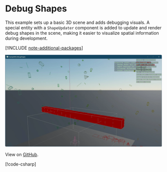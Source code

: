 # Debug Shapes

This example sets up a basic 3D scene and adds debugging visuals. A special entity with a `ShapeUpdater` component is added to update and render debug shapes in the scene, making it easier to visualize spatial information during development.

[!INCLUDE [note-additional-packages](../../../includes/manual/examples/note-additional-packages.md)]

![Stride UI Example](media/stride-game-engine-example08-debug-shapes.webp)

View on [GitHub](https://github.com/stride3d/stride-community-toolkit/tree/main/examples/code-only/Example08_DebugShapes).

[!code-csharp[](../../../../examples/code-only/Example08_DebugShapes/Program.cs)]